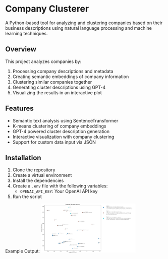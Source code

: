 # Company Clusterer

A Python-based tool for analyzing and clustering companies based on their business descriptions using natural language processing and machine learning techniques.

## Overview

This project analyzes companies by:
1. Processing company descriptions and metadata
2. Creating semantic embeddings of company information
3. Clustering similar companies together
4. Generating cluster descriptions using GPT-4
5. Visualizing the results in an interactive plot

## Features

- Semantic text analysis using SentenceTransformer
- K-means clustering of company embeddings
- GPT-4 powered cluster description generation
- Interactive visualization with company clustering
- Support for custom data input via JSON

## Installation

1. Clone the repository
2. Create a virtual environment
3. Install the dependencies
4. Create a `.env` file with the following variables:
    - `OPENAI_API_KEY`: Your OpenAI API key
5. Run the script


Example Output:
<img src="./example_figure.png" alt="Example output" width=300>
